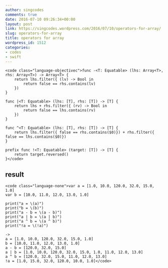 ```yaml
---
author: singcodes
comments: true
date: 2016-07-10 09:26:34+00:00
layout: post
link: https://singcodes.wordpress.com/2016/07/10/operators-for-array/
slug: operators-for-array
title: operators for array
wordpress_id: 1512
categories:
- codes
- swift
---
```




    
    <code class="language-objectivec">func -<T: Equatable> (lhs: Array<T>, rhs: Array<T>) -> Array<T> {
        return lhs.filter({ (lv) -> Bool in
            return false == rhs.contains(lv)
        })
    }
    
    func |<T: Equatable> (lhs: [T], rhs: [T]) -> [T] {
        return lhs + rhs.filter({ (rv) -> Bool in
            return false == lhs.contains(rv)
        })
    }
    
    func ^<T: Equatable> (lhs: [T], rhs: [T]) -> [T] {
        return lhs.filter({ false == rhs.contains($0)}) + rhs.filter({ false == lhs.contains($0)})
    }
    
    prefix func !<T: Equatable> (target: [T]) -> [T] {
        return target.reversed()
    }</code>








## result







    
    <code class="language-none">var a = [1.0, 10.0, 120.0, 32.0, 15.0, 1.0]
    var b = [10.0, 11.0, 12.0, 13.0, 1.0]
    
    print("a = \(a)")
    print("b = \(b)")
    print("a - b = \(a - b)")
    print("a | b = \(a | b)")
    print("a ^ b = \(a ^ b)")
    print("!a = \(!a)")
    
    ->
    a = [1.0, 10.0, 120.0, 32.0, 15.0, 1.0]
    b = [10.0, 11.0, 12.0, 13.0, 1.0]
    a - b = [120.0, 32.0, 15.0]
    a | b = [1.0, 10.0, 120.0, 32.0, 15.0, 1.0, 11.0, 12.0, 13.0]
    a ^ b = [120.0, 32.0, 15.0, 11.0, 12.0, 13.0]
    !a = [1.0, 15.0, 32.0, 120.0, 10.0, 1.0]</code>



